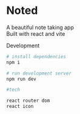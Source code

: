 # Noted

A beautiful note taking app  
Built with react and vite

Development

```sh
# install dependencies
npm i

# run development server
npm run dev

#tech

react router dom
react icon

```
